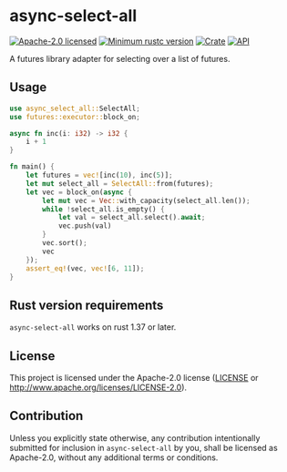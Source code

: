 # async-select-all

[![Apache-2.0 licensed](https://img.shields.io/badge/license-Apache--2.0-blue.svg)](LICENSE)
[![Minimum rustc version](https://img.shields.io/badge/rustc-1.37+-lightgray.svg)](README.md#rust-version-requirements)
[![Crate](https://img.shields.io/crates/v/async-select-all.svg)](https://crates.io/crates/async-select-all)
[![API](https://docs.rs/async-select-all/badge.svg)](https://docs.rs/async-select-all)

A futures library adapter for selecting over a list of futures.

## Usage

```Rust
use async_select_all::SelectAll;
use futures::executor::block_on;

async fn inc(i: i32) -> i32 {
    i + 1
}

fn main() {
    let futures = vec![inc(10), inc(5)];
    let mut select_all = SelectAll::from(futures);
    let vec = block_on(async {
        let mut vec = Vec::with_capacity(select_all.len());
        while !select_all.is_empty() {
            let val = select_all.select().await;
            vec.push(val)
        }
        vec.sort();
        vec
    });
    assert_eq!(vec, vec![6, 11]);
}
```

## Rust version requirements

`async-select-all` works on rust 1.37 or later.

## License

This project is licensed under the Apache-2.0 license ([LICENSE](LICENSE) or http://www.apache.org/licenses/LICENSE-2.0).

## Contribution

Unless you explicitly state otherwise, any contribution intentionally submitted
for inclusion in `async-select-all` by you, shall be licensed as Apache-2.0, without any additional
terms or conditions.
